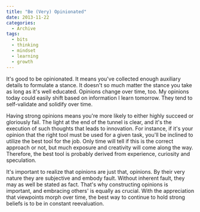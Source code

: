 ```yaml
---
title: "Be (Very) Opinionated"
date: 2013-11-22
categories:
  - Archive
tags:
  - bits
  - thinking
  - mindset
  - learning
  - growth
---
```


It's good to be opinionated. It means you've collected enough auxiliary details to formulate a stance. It doesn't so much matter the stance you take as long as it's well educated. Opinions change over time, too. My opinions today could easily shift based on information I learn tomorrow. They tend to self-validate and solidify over time.

Having strong opinions means you're more likely to either highly succeed or gloriously fail. The light at the end of the tunnel is clear, and it's the execution of such thoughts that leads to innovation. For instance, if it's your opinion that the right tool must be used for a given task, you'll be inclined to utilize the best tool for the job. Only time will tell if this is the correct approach or not, but much exposure and creativity will come along the way. Therefore, the best tool is probably derived from experience, curiosity and speculation.

It's important to realize that opinions are just that, opinions. By their very nature they are subjective and embody fault. Without inherent fault, they may as well be stated as fact. That's why constructing opinions is important, and embracing others' is equally as crucial. With the appreciation that viewpoints morph over time, the best way to continue to hold strong beliefs is to be in constant reevaluation.